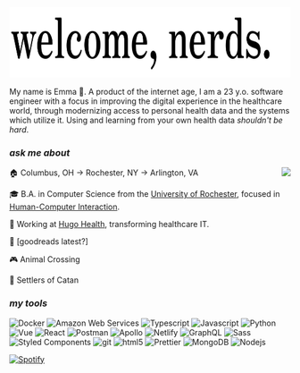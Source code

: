 <img height="125vh" src="https://github.com/emma-campbell/emma-campbell/blob/master/assets/banner.jpg"/>

<p>
My name is Emma 👋. A product of the internet age, I am a 23 y.o. software engineer with a focus in improving the digital experience in the healthcare world, through modernizing access to personal health data and the systems which utilize it. Using and learning from your own health data <i>shouldn't be hard</i>.
</>
<h3><i>ask me about</i></h3>
<img align="right" height="450" src="https://c.tenor.com/XwWmT_S3OtsAAAAC/flamingo-albert.gif">
<p>🏠 Columbus, OH → Rochester, NY → Arlington, VA</p>
<p>🎓 B.A. in Computer Science from the <a href="https://www.cs.rochester.edu">University of Rochester</a>, focused in <a href="https://en.wikipedia.org/wiki/Human–computer_interaction">Human-Computer Interaction</a>.</p>
<p>💼 Working at <a href="https://hugo.health">Hugo Health</a>, transforming healthcare IT.</p>
<p>📕 [goodreads latest?]</p>
<p>🎮 Animal Crossing</p>
<p>🎲 Settlers of Catan</p>


<h3><i>my tools</i></h3>
<p>
  <img alt="Docker" src="https://img.shields.io/badge/-Docker-000000?style=flat-square&logo=docker&logoColor=white" />
  <img alt="Amazon Web Services" src="https://img.shields.io/badge/-Amazon_Web_Services-000000?style=flat-square&logo=amazon-aws&logoColor=white" />
  <img alt="Typescript" src="https://img.shields.io/badge/-Typescript-000000?style=flat-square&logo=typescript&logoColor=white" />
  <img alt="Javascript" src="https://img.shields.io/badge/-Javascript-000000?style=flat-square&logo=javascript&logoColor=white" />
  <img alt="Python" src="https://img.shields.io/badge/-Python-000000?style=flat-square&logo=python&logoColor=white" />
  <img alt="Vue" src="https://img.shields.io/badge/-Vue-000000?style=flat-square&logo=vue.js&logoColor=white" />
  <img alt="React" src="https://img.shields.io/badge/-React-000000?style=flat-square&logo=react&logoColor=white" />
  <img alt="Postman" src="https://img.shields.io/badge/-Postman-000000?style=flat-square&logo=postman&logoColor=white" />
  <img alt="Apollo" src="https://img.shields.io/badge/-Apollo%20GraphQL-000000?style=flat-square&logo=apollo-graphql&logoColor=white" />
  <img alt="Netlify" src="https://img.shields.io/badge/-Netlify-000000?style=flat-square&logo=netlify&logoColor=white" />
  <img alt="GraphQL" src="https://img.shields.io/badge/-GraphQL-000000?style=flat-square&logo=graphql&logoColor=white" />
  <img alt="Sass" src="https://img.shields.io/badge/-Sass-000000?style=flat-square&logo=sass&logoColor=white" />
  <img alt="Styled Components" src="https://img.shields.io/badge/-Styled_Components-000000?style=flat-square&logo=styled-components&logoColor=white" />
  <img alt="git" src="https://img.shields.io/badge/-Git-000000?style=flat-square&logo=git&logoColor=white" />
  <img alt="html5" src="https://img.shields.io/badge/-HTML5-000000?style=flat-square&logo=html5&logoColor=white" />
  <img alt="Prettier" src="https://img.shields.io/badge/-Prettier-000000?style=flat-square&logo=prettier&logoColor=white" />
  <img alt="MongoDB" src="https://img.shields.io/badge/-MongoDB-000000?style=flat-square&logo=mongodb&logoColor=white" />
  <img alt="Nodejs" src="https://img.shields.io/badge/-Nodejs-000000?style=flat-square&logo=Node.js&logoColor=ffffff" />
</p>

[![Spotify](https://spotify-readme-egpf0setk-emma-campbell.vercel.app/api?scan=true&rainbow=true)](https://open.spotify.com/user/1252959935?si=e50fb26c23fc49ec)
